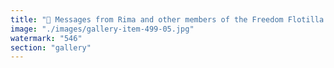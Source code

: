 ```yaml
---
title: "🚨 Messages from Rima and other members of the Freedom Flotilla crew.<br /><br />Let’s stay mobilized until every crew member is safely back home.<br /><br /><br />#FreedomFlotilla <br />#FreeMadleen"
image: "./images/gallery-item-499-05.jpg"
watermark: "546"
section: "gallery"
---
```

